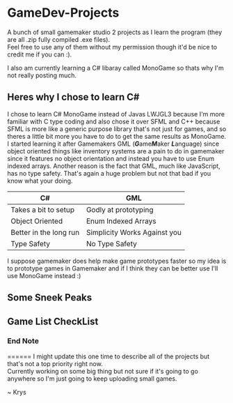 # GameDev-Projects
A bunch of small gamemaker studio 2 projects as I learn the program (they are all .zip fully compiled .exe files).  
Feel free to use any of them without my permission though it'd be nice to credit me if you can :).

I also am currently learning a C# libaray called MonoGame so thats why I'm not really posting much.

## Heres why I chose to learn C#
I chose to learn C# MonoGame instead of Javas LWJGL3 because I'm more familiar with C type coding and also chose it over SFML and C++ because SFML is more like a generic purpose library that's not just for games, and so theres a little bit more you have to do to get the same results as MonoGame. I started learning it after Gamemakers GML (***G***ame***M***aker ***L***anguage) since object oriented things like inventory systems are a pain to do in gamemaker since it features no object orientation and instead you have to use Enum indexed arrays. Another reason is the fact that GML, much like JavaScript, has no type safety. That's again a huge problem but not that bad if you know what your doing.

C# | GML
------------ | -------------
Takes a bit to setup | Godly at prototyping
Object Oriented | Enum Indexed Arrays
Better in the long run | Simplicity Works Against you
Type Safety | No Type Safety

I suppose gamemaker does help make game prototypes faster so my idea is to prototype games in Gamemaker and if I think they can be better use I'll use MonoGame instead :)

## Some Sneek Peaks

## Game List CheckList

### End Note
======
I might update this one time to describe all of the projects but that's not a top priority right now.  
Currently working on some big thing but not sure if it's going to go anywhere so I'm just going to keep uploading small games.  

~ Krys
